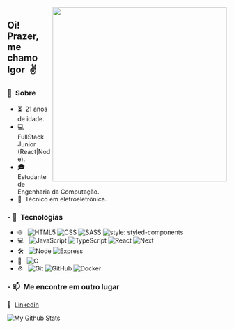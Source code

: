 <img src="https://raw.githubusercontent.com/MicaelliMedeiros/micaellimedeiros/master/image/computer-illustration.png" min-width="400px" max-width="400px" width="400px" align="right">

## Oi! Prazer, me chamo Igor &nbsp;✌

### 🧔&nbsp; Sobre

- ⏳&nbsp; 21 anos de idade.
- 💻&nbsp; FullStack Junior (React|Node).
- 🎓&nbsp; Estudante de Engenharia da Computação.
- 🔌&nbsp; Técnico em eletroeletrônica.

### - 🧠&nbsp; Tecnologias

- 🌐 &nbsp;
  ![HTML5](https://img.shields.io/badge/-HTML5-333333?style=flat&logo=HTML5)
  ![CSS](https://img.shields.io/badge/-CSS-333333?style=flat&logo=CSS3&logoColor=1572B6)
  ![SASS](https://img.shields.io/badge/-SASS-333333?style=flat&logo=SASS&logoColor=hotpink)
  ![style: styled-components](https://img.shields.io/badge/%F0%9F%92%85%20styled--components-333333?style=flat&logo=styled--components)
- 💻 &nbsp;
  ![JavaScript](https://img.shields.io/badge/-JavaScript-333333?style=flat&logo=javascript)
  ![TypeScript](https://img.shields.io/badge/-TypeScript-333333?&style=flat&logo=typescript)
  ![React](https://img.shields.io/badge/-React-333333?style=flat&logo=React)
  ![Next](https://img.shields.io/badge/-Nextjs-333333?style=flat&logo=next.js)
- 🛠 &nbsp;
  ![Node](https://img.shields.io/badge/-node-333333?style=flat&logo=node)
  ![Express](https://img.shields.io/badge/-express-333333?style=flat&logo=express)
- 🤖 &nbsp;
  ![C](https://img.shields.io/badge/c-333333?&style=flat&logo=c)
- ⚙️ &nbsp;
  ![Git](https://img.shields.io/badge/-Git-333333?style=flat&logo=git)
  ![GitHub](https://img.shields.io/badge/-GitHub-333333?style=flat&logo=github)
  ![Docker](https://img.shields.io/badge/-docker-333333?style=flat&logo=docker)

### - 📫&nbsp; Me encontre em outro lugar

💼&nbsp; [Linkedin](https://www.linkedin.com/in/igor-targino/)

<img align="center" src="https://github-readme-stats.vercel.app/api/top-langs/?username=IgorTargino&layout=compact&theme=radical" alt="My Github Stats">
